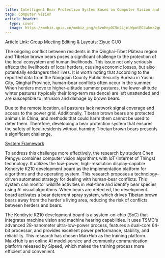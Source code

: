 ```yaml
---
title: Intelligent Bear Protection System Based on Computer Vision and IoT
tags: Computer Vision
article_header:
  type: cover
  image: https://mmbiz.qpic.cn/mmbiz_png/q6vuHnpOC5n2LjnLWpotEC4wkmk2gm4TGibbs6Dv8CZPYE4YKSH7AlqAJGTRFtdAP5GTIk7gWFiaDvHKPeicUn9Vg/640?wx_fmt=png
---
```


Article Link: [Group Meeting](https://mp.weixin.qq.com/s/3PlQFtvt_uWFbmI3vyabdQ)
Editing & Layouts: Ziyue GUO

The ongoing conflict between residents in the Qinghai-Tibet Plateau region and Tibetan brown bears poses a significant challenge to the protection of the local ecosystem and human livelihoods. This issue not only seriously affects the livelihoods of local herders, causing economic losses, but also potentially endangers their lives. It is worth noting that according to the reported data from the Nangqian County Public Security Bureau in Yushu City, Qinghai Province, human-bear conflicts often occur in the summer. When herders move to higher-altitude summer pastures, the lower-altitude winter pastures (typically their long-term residence) are left unattended and are susceptible to intrusion and damage by brown bears.

Due to the remote location, all pastures lack network signal coverage and access to the power grid. Additionally, Tibetan brown bears are protected animals in China, and methods that could harm them cannot be used to deter them. Therefore, developing a bear protection system that ensures the safety of local residents without harming Tibetan brown bears presents a significant challenge.

[System Framework](https://mmbiz.qpic.cn/mmbiz_png/q6vuHnpOC5n2LjnLWpotEC4wkmk2gm4TGibbs6Dv8CZPYE4YKSH7AlqAJGTRFtdAP5GTIk7gWFiaDvHKPeicUn9Vg/640?wx_fmt=png)

To address this challenge more effectively, the research by student Chen Pengyu combines computer vision algorithms with IoT (Internet of Things) technology. It utilizes the low-power, high-resolution display-capable Kendryte K210 development board as the implementation platform for algorithms and the operating system. This research proposes a technology-driven automated strategy for dealing with human-bear conflicts. This system can monitor wildlife activities in real-time and identify bear species using AI visual algorithms. When bears are detected, the development board activates a bear deterrent spray system, which drives Tibetan brown bears away from the herder's living area, reducing the risk of conflicts between herders and bears.

The Kendryte K210 development board is a system-on-chip (SoC) that integrates machine vision and machine hearing capabilities. It uses TSMC's advanced 28-nanometer ultra-low-power process, features a dual-core 64-bit processor, and provides excellent power performance, stability, and reliability. This research has chosen MaixHub as the training platform. MaixHub is an online AI model service and community communication platform released by Sipeed, which makes the training process more efficient and convenient.
